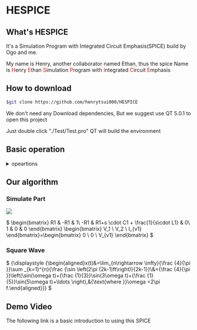 # HESPICE

## What's HESPICE
It's a Simulation Program with Integrated Circuit Emphasis(SPICE) build by Ogo and me.

My name is Henry, another collaborator named Ethan, thus the spice Name is 
<font color='red'>H</font>enry
<font color='red'>E</font>than
<font color='red'>S</font>imulation
<font color='red'>P</font>rogram with
<font color='red'>I</font>ntegrated
<font color='red'>C</font>ircuit
<font color='red'>E</font>mphasis

## How to download

```bash
$git clone https://github.com/henrytsui000/HESPICE
```
We don't need any Download dependencies, But we suggest use QT 5.0.1 to open this project

Just double click "./Test/Test.pro" QT will build the environment


## Basic operation

<details>
<summary>opeartions</summary>

### Instructions:

placement interface

Press O or the legend of the resistance to call up the Place Resistance interface

Press L or the legend of the inductor to call up the placement of the Inductance interface

Press C or Capacitor Legend to call up the Place Capacitance interface

Press I or the voltage legend to call up the Voltage Source interface

Press V or the current legend to call up the current source interface

Press W or the legend of the wire to call up the Wire interface


The magnifying glass microscope represents making the circuit bigger or smaller

Scissors are used to remove wires or components

Without pre-selection operation, the left button can drag the whole circuit

Press the left button on the component to "operate"

Right-click on the component to adjust parameters or cancel placement

### Compile Interface

Click the build icon to build the circuit

Press the waveform icon to display SCOPE


Press the left button on the wires to be observed, and then press show to display the waveform
(auto scaled)

Press Cursor to select wires to trace

Move in the Graphics view to measure the time-voltage of a wire

Press Save to save the signal to the specified location

</details>

## Our algorithm


### Simulate Part 

![](https://i.imgur.com/rkS6714.png)

$ \begin{bmatrix}
R1 & -R1 & 1\\
-R1 & R1+s \cdot C1 + \frac{1}{s\cdot L1} & 0\\
1 & 0 & 0
\end{bmatrix} 
\begin{bmatrix}
V_1 \\ V_2 \\ I_{v1}
\end{bmatrix}=\begin{bmatrix}
0 \\ 0 \\ V_{v1}
\end{bmatrix} $

### Square Wave
$
{\displaystyle {\begin{aligned}x(t)&=\lim_{n\rightarrow	\infty}{\frac {4}{\pi }}\sum _{k=1}^{n}{\frac {\sin \left(2\pi (2k-1)ft\right)}{2k-1}}\\&={\frac {4}{\pi }}\left(\sin(\omega t)+{\frac {1}{3}}\sin(3\omega t)+{\frac {1}{5}}\sin(5\omega t)+\ldots \right),&{\text{where }}\omega =2\pi f.\end{aligned}}}
$
## Demo Video

The following link is a basic introduction to using this SPICE